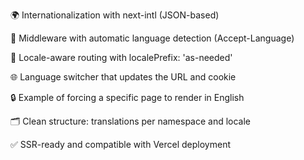 🌍 Internationalization with next-intl (JSON-based)

🧠 Middleware with automatic language detection (Accept-Language)

🚀 Locale-aware routing with localePrefix: 'as-needed'

🌐 Language switcher that updates the URL and cookie

🔒 Example of forcing a specific page to render in English

🗂 Clean structure: translations per namespace and locale

✅ SSR-ready and compatible with Vercel deployment
